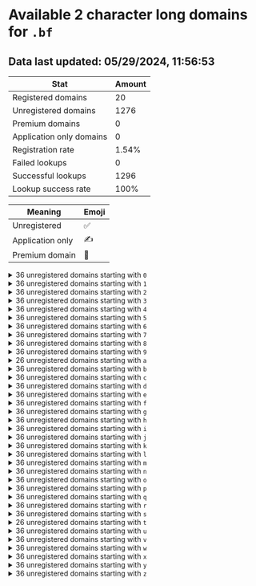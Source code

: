 # Available 2 character long domains for `.bf`

## Data last updated: 05/29/2024, 11:56:53

|Stat|Amount|
|--|--|
|Registered domains|20|
|Unregistered domains|1276|
|Premium domains|0|
|Application only domains|0|
|Registration rate|1.54%|
|Failed lookups|0|
|Successful lookups|1296|
|Lookup success rate|100%|


|Meaning|Emoji|
|--|--|
|Unregistered|:white_check_mark:|
|Application only|:writing_hand:|
|Premium domain|:gem:|

<details>
<summary>36 unregistered domains starting with <bold><code>0</code></bold></summary>

|Type|Domain|
|--|--|
|:white_check_mark:|`00.bf`|
|:white_check_mark:|`01.bf`|
|:white_check_mark:|`02.bf`|
|:white_check_mark:|`03.bf`|
|:white_check_mark:|`04.bf`|
|:white_check_mark:|`05.bf`|
|:white_check_mark:|`06.bf`|
|:white_check_mark:|`07.bf`|
|:white_check_mark:|`08.bf`|
|:white_check_mark:|`09.bf`|
|:white_check_mark:|`0a.bf`|
|:white_check_mark:|`0b.bf`|
|:white_check_mark:|`0c.bf`|
|:white_check_mark:|`0d.bf`|
|:white_check_mark:|`0e.bf`|
|:white_check_mark:|`0f.bf`|
|:white_check_mark:|`0g.bf`|
|:white_check_mark:|`0h.bf`|
|:white_check_mark:|`0i.bf`|
|:white_check_mark:|`0j.bf`|
|:white_check_mark:|`0k.bf`|
|:white_check_mark:|`0l.bf`|
|:white_check_mark:|`0m.bf`|
|:white_check_mark:|`0n.bf`|
|:white_check_mark:|`0o.bf`|
|:white_check_mark:|`0p.bf`|
|:white_check_mark:|`0q.bf`|
|:white_check_mark:|`0r.bf`|
|:white_check_mark:|`0s.bf`|
|:white_check_mark:|`0t.bf`|
|:white_check_mark:|`0u.bf`|
|:white_check_mark:|`0v.bf`|
|:white_check_mark:|`0w.bf`|
|:white_check_mark:|`0x.bf`|
|:white_check_mark:|`0y.bf`|
|:white_check_mark:|`0z.bf`|
</details>
<details>
<summary>36 unregistered domains starting with <bold><code>1</code></bold></summary>

|Type|Domain|
|--|--|
|:white_check_mark:|`10.bf`|
|:white_check_mark:|`11.bf`|
|:white_check_mark:|`12.bf`|
|:white_check_mark:|`13.bf`|
|:white_check_mark:|`14.bf`|
|:white_check_mark:|`15.bf`|
|:white_check_mark:|`16.bf`|
|:white_check_mark:|`17.bf`|
|:white_check_mark:|`18.bf`|
|:white_check_mark:|`19.bf`|
|:white_check_mark:|`1a.bf`|
|:white_check_mark:|`1b.bf`|
|:white_check_mark:|`1c.bf`|
|:white_check_mark:|`1d.bf`|
|:white_check_mark:|`1e.bf`|
|:white_check_mark:|`1f.bf`|
|:white_check_mark:|`1g.bf`|
|:white_check_mark:|`1h.bf`|
|:white_check_mark:|`1i.bf`|
|:white_check_mark:|`1j.bf`|
|:white_check_mark:|`1k.bf`|
|:white_check_mark:|`1l.bf`|
|:white_check_mark:|`1m.bf`|
|:white_check_mark:|`1n.bf`|
|:white_check_mark:|`1o.bf`|
|:white_check_mark:|`1p.bf`|
|:white_check_mark:|`1q.bf`|
|:white_check_mark:|`1r.bf`|
|:white_check_mark:|`1s.bf`|
|:white_check_mark:|`1t.bf`|
|:white_check_mark:|`1u.bf`|
|:white_check_mark:|`1v.bf`|
|:white_check_mark:|`1w.bf`|
|:white_check_mark:|`1x.bf`|
|:white_check_mark:|`1y.bf`|
|:white_check_mark:|`1z.bf`|
</details>
<details>
<summary>36 unregistered domains starting with <bold><code>2</code></bold></summary>

|Type|Domain|
|--|--|
|:white_check_mark:|`20.bf`|
|:white_check_mark:|`21.bf`|
|:white_check_mark:|`22.bf`|
|:white_check_mark:|`23.bf`|
|:white_check_mark:|`24.bf`|
|:white_check_mark:|`25.bf`|
|:white_check_mark:|`26.bf`|
|:white_check_mark:|`27.bf`|
|:white_check_mark:|`28.bf`|
|:white_check_mark:|`29.bf`|
|:white_check_mark:|`2a.bf`|
|:white_check_mark:|`2b.bf`|
|:white_check_mark:|`2c.bf`|
|:white_check_mark:|`2d.bf`|
|:white_check_mark:|`2e.bf`|
|:white_check_mark:|`2f.bf`|
|:white_check_mark:|`2g.bf`|
|:white_check_mark:|`2h.bf`|
|:white_check_mark:|`2i.bf`|
|:white_check_mark:|`2j.bf`|
|:white_check_mark:|`2k.bf`|
|:white_check_mark:|`2l.bf`|
|:white_check_mark:|`2m.bf`|
|:white_check_mark:|`2n.bf`|
|:white_check_mark:|`2o.bf`|
|:white_check_mark:|`2p.bf`|
|:white_check_mark:|`2q.bf`|
|:white_check_mark:|`2r.bf`|
|:white_check_mark:|`2s.bf`|
|:white_check_mark:|`2t.bf`|
|:white_check_mark:|`2u.bf`|
|:white_check_mark:|`2v.bf`|
|:white_check_mark:|`2w.bf`|
|:white_check_mark:|`2x.bf`|
|:white_check_mark:|`2y.bf`|
|:white_check_mark:|`2z.bf`|
</details>
<details>
<summary>36 unregistered domains starting with <bold><code>3</code></bold></summary>

|Type|Domain|
|--|--|
|:white_check_mark:|`30.bf`|
|:white_check_mark:|`31.bf`|
|:white_check_mark:|`32.bf`|
|:white_check_mark:|`33.bf`|
|:white_check_mark:|`34.bf`|
|:white_check_mark:|`35.bf`|
|:white_check_mark:|`36.bf`|
|:white_check_mark:|`37.bf`|
|:white_check_mark:|`38.bf`|
|:white_check_mark:|`39.bf`|
|:white_check_mark:|`3a.bf`|
|:white_check_mark:|`3b.bf`|
|:white_check_mark:|`3c.bf`|
|:white_check_mark:|`3d.bf`|
|:white_check_mark:|`3e.bf`|
|:white_check_mark:|`3f.bf`|
|:white_check_mark:|`3g.bf`|
|:white_check_mark:|`3h.bf`|
|:white_check_mark:|`3i.bf`|
|:white_check_mark:|`3j.bf`|
|:white_check_mark:|`3k.bf`|
|:white_check_mark:|`3l.bf`|
|:white_check_mark:|`3m.bf`|
|:white_check_mark:|`3n.bf`|
|:white_check_mark:|`3o.bf`|
|:white_check_mark:|`3p.bf`|
|:white_check_mark:|`3q.bf`|
|:white_check_mark:|`3r.bf`|
|:white_check_mark:|`3s.bf`|
|:white_check_mark:|`3t.bf`|
|:white_check_mark:|`3u.bf`|
|:white_check_mark:|`3v.bf`|
|:white_check_mark:|`3w.bf`|
|:white_check_mark:|`3x.bf`|
|:white_check_mark:|`3y.bf`|
|:white_check_mark:|`3z.bf`|
</details>
<details>
<summary>36 unregistered domains starting with <bold><code>4</code></bold></summary>

|Type|Domain|
|--|--|
|:white_check_mark:|`40.bf`|
|:white_check_mark:|`41.bf`|
|:white_check_mark:|`42.bf`|
|:white_check_mark:|`43.bf`|
|:white_check_mark:|`44.bf`|
|:white_check_mark:|`45.bf`|
|:white_check_mark:|`46.bf`|
|:white_check_mark:|`47.bf`|
|:white_check_mark:|`48.bf`|
|:white_check_mark:|`49.bf`|
|:white_check_mark:|`4a.bf`|
|:white_check_mark:|`4b.bf`|
|:white_check_mark:|`4c.bf`|
|:white_check_mark:|`4d.bf`|
|:white_check_mark:|`4e.bf`|
|:white_check_mark:|`4f.bf`|
|:white_check_mark:|`4g.bf`|
|:white_check_mark:|`4h.bf`|
|:white_check_mark:|`4i.bf`|
|:white_check_mark:|`4j.bf`|
|:white_check_mark:|`4k.bf`|
|:white_check_mark:|`4l.bf`|
|:white_check_mark:|`4m.bf`|
|:white_check_mark:|`4n.bf`|
|:white_check_mark:|`4o.bf`|
|:white_check_mark:|`4p.bf`|
|:white_check_mark:|`4q.bf`|
|:white_check_mark:|`4r.bf`|
|:white_check_mark:|`4s.bf`|
|:white_check_mark:|`4t.bf`|
|:white_check_mark:|`4u.bf`|
|:white_check_mark:|`4v.bf`|
|:white_check_mark:|`4w.bf`|
|:white_check_mark:|`4x.bf`|
|:white_check_mark:|`4y.bf`|
|:white_check_mark:|`4z.bf`|
</details>
<details>
<summary>36 unregistered domains starting with <bold><code>5</code></bold></summary>

|Type|Domain|
|--|--|
|:white_check_mark:|`50.bf`|
|:white_check_mark:|`51.bf`|
|:white_check_mark:|`52.bf`|
|:white_check_mark:|`53.bf`|
|:white_check_mark:|`54.bf`|
|:white_check_mark:|`55.bf`|
|:white_check_mark:|`56.bf`|
|:white_check_mark:|`57.bf`|
|:white_check_mark:|`58.bf`|
|:white_check_mark:|`59.bf`|
|:white_check_mark:|`5a.bf`|
|:white_check_mark:|`5b.bf`|
|:white_check_mark:|`5c.bf`|
|:white_check_mark:|`5d.bf`|
|:white_check_mark:|`5e.bf`|
|:white_check_mark:|`5f.bf`|
|:white_check_mark:|`5g.bf`|
|:white_check_mark:|`5h.bf`|
|:white_check_mark:|`5i.bf`|
|:white_check_mark:|`5j.bf`|
|:white_check_mark:|`5k.bf`|
|:white_check_mark:|`5l.bf`|
|:white_check_mark:|`5m.bf`|
|:white_check_mark:|`5n.bf`|
|:white_check_mark:|`5o.bf`|
|:white_check_mark:|`5p.bf`|
|:white_check_mark:|`5q.bf`|
|:white_check_mark:|`5r.bf`|
|:white_check_mark:|`5s.bf`|
|:white_check_mark:|`5t.bf`|
|:white_check_mark:|`5u.bf`|
|:white_check_mark:|`5v.bf`|
|:white_check_mark:|`5w.bf`|
|:white_check_mark:|`5x.bf`|
|:white_check_mark:|`5y.bf`|
|:white_check_mark:|`5z.bf`|
</details>
<details>
<summary>36 unregistered domains starting with <bold><code>6</code></bold></summary>

|Type|Domain|
|--|--|
|:white_check_mark:|`60.bf`|
|:white_check_mark:|`61.bf`|
|:white_check_mark:|`62.bf`|
|:white_check_mark:|`63.bf`|
|:white_check_mark:|`64.bf`|
|:white_check_mark:|`65.bf`|
|:white_check_mark:|`66.bf`|
|:white_check_mark:|`67.bf`|
|:white_check_mark:|`68.bf`|
|:white_check_mark:|`69.bf`|
|:white_check_mark:|`6a.bf`|
|:white_check_mark:|`6b.bf`|
|:white_check_mark:|`6c.bf`|
|:white_check_mark:|`6d.bf`|
|:white_check_mark:|`6e.bf`|
|:white_check_mark:|`6f.bf`|
|:white_check_mark:|`6g.bf`|
|:white_check_mark:|`6h.bf`|
|:white_check_mark:|`6i.bf`|
|:white_check_mark:|`6j.bf`|
|:white_check_mark:|`6k.bf`|
|:white_check_mark:|`6l.bf`|
|:white_check_mark:|`6m.bf`|
|:white_check_mark:|`6n.bf`|
|:white_check_mark:|`6o.bf`|
|:white_check_mark:|`6p.bf`|
|:white_check_mark:|`6q.bf`|
|:white_check_mark:|`6r.bf`|
|:white_check_mark:|`6s.bf`|
|:white_check_mark:|`6t.bf`|
|:white_check_mark:|`6u.bf`|
|:white_check_mark:|`6v.bf`|
|:white_check_mark:|`6w.bf`|
|:white_check_mark:|`6x.bf`|
|:white_check_mark:|`6y.bf`|
|:white_check_mark:|`6z.bf`|
</details>
<details>
<summary>36 unregistered domains starting with <bold><code>7</code></bold></summary>

|Type|Domain|
|--|--|
|:white_check_mark:|`70.bf`|
|:white_check_mark:|`71.bf`|
|:white_check_mark:|`72.bf`|
|:white_check_mark:|`73.bf`|
|:white_check_mark:|`74.bf`|
|:white_check_mark:|`75.bf`|
|:white_check_mark:|`76.bf`|
|:white_check_mark:|`77.bf`|
|:white_check_mark:|`78.bf`|
|:white_check_mark:|`79.bf`|
|:white_check_mark:|`7a.bf`|
|:white_check_mark:|`7b.bf`|
|:white_check_mark:|`7c.bf`|
|:white_check_mark:|`7d.bf`|
|:white_check_mark:|`7e.bf`|
|:white_check_mark:|`7f.bf`|
|:white_check_mark:|`7g.bf`|
|:white_check_mark:|`7h.bf`|
|:white_check_mark:|`7i.bf`|
|:white_check_mark:|`7j.bf`|
|:white_check_mark:|`7k.bf`|
|:white_check_mark:|`7l.bf`|
|:white_check_mark:|`7m.bf`|
|:white_check_mark:|`7n.bf`|
|:white_check_mark:|`7o.bf`|
|:white_check_mark:|`7p.bf`|
|:white_check_mark:|`7q.bf`|
|:white_check_mark:|`7r.bf`|
|:white_check_mark:|`7s.bf`|
|:white_check_mark:|`7t.bf`|
|:white_check_mark:|`7u.bf`|
|:white_check_mark:|`7v.bf`|
|:white_check_mark:|`7w.bf`|
|:white_check_mark:|`7x.bf`|
|:white_check_mark:|`7y.bf`|
|:white_check_mark:|`7z.bf`|
</details>
<details>
<summary>36 unregistered domains starting with <bold><code>8</code></bold></summary>

|Type|Domain|
|--|--|
|:white_check_mark:|`80.bf`|
|:white_check_mark:|`81.bf`|
|:white_check_mark:|`82.bf`|
|:white_check_mark:|`83.bf`|
|:white_check_mark:|`84.bf`|
|:white_check_mark:|`85.bf`|
|:white_check_mark:|`86.bf`|
|:white_check_mark:|`87.bf`|
|:white_check_mark:|`88.bf`|
|:white_check_mark:|`89.bf`|
|:white_check_mark:|`8a.bf`|
|:white_check_mark:|`8b.bf`|
|:white_check_mark:|`8c.bf`|
|:white_check_mark:|`8d.bf`|
|:white_check_mark:|`8e.bf`|
|:white_check_mark:|`8f.bf`|
|:white_check_mark:|`8g.bf`|
|:white_check_mark:|`8h.bf`|
|:white_check_mark:|`8i.bf`|
|:white_check_mark:|`8j.bf`|
|:white_check_mark:|`8k.bf`|
|:white_check_mark:|`8l.bf`|
|:white_check_mark:|`8m.bf`|
|:white_check_mark:|`8n.bf`|
|:white_check_mark:|`8o.bf`|
|:white_check_mark:|`8p.bf`|
|:white_check_mark:|`8q.bf`|
|:white_check_mark:|`8r.bf`|
|:white_check_mark:|`8s.bf`|
|:white_check_mark:|`8t.bf`|
|:white_check_mark:|`8u.bf`|
|:white_check_mark:|`8v.bf`|
|:white_check_mark:|`8w.bf`|
|:white_check_mark:|`8x.bf`|
|:white_check_mark:|`8y.bf`|
|:white_check_mark:|`8z.bf`|
</details>
<details>
<summary>36 unregistered domains starting with <bold><code>9</code></bold></summary>

|Type|Domain|
|--|--|
|:white_check_mark:|`90.bf`|
|:white_check_mark:|`91.bf`|
|:white_check_mark:|`92.bf`|
|:white_check_mark:|`93.bf`|
|:white_check_mark:|`94.bf`|
|:white_check_mark:|`95.bf`|
|:white_check_mark:|`96.bf`|
|:white_check_mark:|`97.bf`|
|:white_check_mark:|`98.bf`|
|:white_check_mark:|`99.bf`|
|:white_check_mark:|`9a.bf`|
|:white_check_mark:|`9b.bf`|
|:white_check_mark:|`9c.bf`|
|:white_check_mark:|`9d.bf`|
|:white_check_mark:|`9e.bf`|
|:white_check_mark:|`9f.bf`|
|:white_check_mark:|`9g.bf`|
|:white_check_mark:|`9h.bf`|
|:white_check_mark:|`9i.bf`|
|:white_check_mark:|`9j.bf`|
|:white_check_mark:|`9k.bf`|
|:white_check_mark:|`9l.bf`|
|:white_check_mark:|`9m.bf`|
|:white_check_mark:|`9n.bf`|
|:white_check_mark:|`9o.bf`|
|:white_check_mark:|`9p.bf`|
|:white_check_mark:|`9q.bf`|
|:white_check_mark:|`9r.bf`|
|:white_check_mark:|`9s.bf`|
|:white_check_mark:|`9t.bf`|
|:white_check_mark:|`9u.bf`|
|:white_check_mark:|`9v.bf`|
|:white_check_mark:|`9w.bf`|
|:white_check_mark:|`9x.bf`|
|:white_check_mark:|`9y.bf`|
|:white_check_mark:|`9z.bf`|
</details>
<details>
<summary>26 unregistered domains starting with <bold><code>a</code></bold></summary>

|Type|Domain|
|--|--|
|:white_check_mark:|`a0.bf`|
|:white_check_mark:|`a1.bf`|
|:white_check_mark:|`a2.bf`|
|:white_check_mark:|`a3.bf`|
|:white_check_mark:|`a4.bf`|
|:white_check_mark:|`a5.bf`|
|:white_check_mark:|`a6.bf`|
|:white_check_mark:|`a7.bf`|
|:white_check_mark:|`a8.bf`|
|:white_check_mark:|`a9.bf`|
|:white_check_mark:|`ak.bf`|
|:white_check_mark:|`al.bf`|
|:white_check_mark:|`am.bf`|
|:white_check_mark:|`an.bf`|
|:white_check_mark:|`ao.bf`|
|:white_check_mark:|`ap.bf`|
|:white_check_mark:|`aq.bf`|
|:white_check_mark:|`ar.bf`|
|:white_check_mark:|`as.bf`|
|:white_check_mark:|`at.bf`|
|:white_check_mark:|`au.bf`|
|:white_check_mark:|`av.bf`|
|:white_check_mark:|`aw.bf`|
|:white_check_mark:|`ax.bf`|
|:white_check_mark:|`ay.bf`|
|:white_check_mark:|`az.bf`|
</details>
<details>
<summary>36 unregistered domains starting with <bold><code>b</code></bold></summary>

|Type|Domain|
|--|--|
|:white_check_mark:|`b0.bf`|
|:white_check_mark:|`b1.bf`|
|:white_check_mark:|`b2.bf`|
|:white_check_mark:|`b3.bf`|
|:white_check_mark:|`b4.bf`|
|:white_check_mark:|`b5.bf`|
|:white_check_mark:|`b6.bf`|
|:white_check_mark:|`b7.bf`|
|:white_check_mark:|`b8.bf`|
|:white_check_mark:|`b9.bf`|
|:white_check_mark:|`ba.bf`|
|:white_check_mark:|`bb.bf`|
|:white_check_mark:|`bc.bf`|
|:white_check_mark:|`bd.bf`|
|:white_check_mark:|`be.bf`|
|:white_check_mark:|`bf.bf`|
|:white_check_mark:|`bg.bf`|
|:white_check_mark:|`bh.bf`|
|:white_check_mark:|`bi.bf`|
|:white_check_mark:|`bj.bf`|
|:white_check_mark:|`bk.bf`|
|:white_check_mark:|`bl.bf`|
|:white_check_mark:|`bm.bf`|
|:white_check_mark:|`bn.bf`|
|:white_check_mark:|`bo.bf`|
|:white_check_mark:|`bp.bf`|
|:white_check_mark:|`bq.bf`|
|:white_check_mark:|`br.bf`|
|:white_check_mark:|`bs.bf`|
|:white_check_mark:|`bt.bf`|
|:white_check_mark:|`bu.bf`|
|:white_check_mark:|`bv.bf`|
|:white_check_mark:|`bw.bf`|
|:white_check_mark:|`bx.bf`|
|:white_check_mark:|`by.bf`|
|:white_check_mark:|`bz.bf`|
</details>
<details>
<summary>36 unregistered domains starting with <bold><code>c</code></bold></summary>

|Type|Domain|
|--|--|
|:white_check_mark:|`c0.bf`|
|:white_check_mark:|`c1.bf`|
|:white_check_mark:|`c2.bf`|
|:white_check_mark:|`c3.bf`|
|:white_check_mark:|`c4.bf`|
|:white_check_mark:|`c5.bf`|
|:white_check_mark:|`c6.bf`|
|:white_check_mark:|`c7.bf`|
|:white_check_mark:|`c8.bf`|
|:white_check_mark:|`c9.bf`|
|:white_check_mark:|`ca.bf`|
|:white_check_mark:|`cb.bf`|
|:white_check_mark:|`cc.bf`|
|:white_check_mark:|`cd.bf`|
|:white_check_mark:|`ce.bf`|
|:white_check_mark:|`cf.bf`|
|:white_check_mark:|`cg.bf`|
|:white_check_mark:|`ch.bf`|
|:white_check_mark:|`ci.bf`|
|:white_check_mark:|`cj.bf`|
|:white_check_mark:|`ck.bf`|
|:white_check_mark:|`cl.bf`|
|:white_check_mark:|`cm.bf`|
|:white_check_mark:|`cn.bf`|
|:white_check_mark:|`co.bf`|
|:white_check_mark:|`cp.bf`|
|:white_check_mark:|`cq.bf`|
|:white_check_mark:|`cr.bf`|
|:white_check_mark:|`cs.bf`|
|:white_check_mark:|`ct.bf`|
|:white_check_mark:|`cu.bf`|
|:white_check_mark:|`cv.bf`|
|:white_check_mark:|`cw.bf`|
|:white_check_mark:|`cx.bf`|
|:white_check_mark:|`cy.bf`|
|:white_check_mark:|`cz.bf`|
</details>
<details>
<summary>36 unregistered domains starting with <bold><code>d</code></bold></summary>

|Type|Domain|
|--|--|
|:white_check_mark:|`d0.bf`|
|:white_check_mark:|`d1.bf`|
|:white_check_mark:|`d2.bf`|
|:white_check_mark:|`d3.bf`|
|:white_check_mark:|`d4.bf`|
|:white_check_mark:|`d5.bf`|
|:white_check_mark:|`d6.bf`|
|:white_check_mark:|`d7.bf`|
|:white_check_mark:|`d8.bf`|
|:white_check_mark:|`d9.bf`|
|:white_check_mark:|`da.bf`|
|:white_check_mark:|`db.bf`|
|:white_check_mark:|`dc.bf`|
|:white_check_mark:|`dd.bf`|
|:white_check_mark:|`de.bf`|
|:white_check_mark:|`df.bf`|
|:white_check_mark:|`dg.bf`|
|:white_check_mark:|`dh.bf`|
|:white_check_mark:|`di.bf`|
|:white_check_mark:|`dj.bf`|
|:white_check_mark:|`dk.bf`|
|:white_check_mark:|`dl.bf`|
|:white_check_mark:|`dm.bf`|
|:white_check_mark:|`dn.bf`|
|:white_check_mark:|`do.bf`|
|:white_check_mark:|`dp.bf`|
|:white_check_mark:|`dq.bf`|
|:white_check_mark:|`dr.bf`|
|:white_check_mark:|`ds.bf`|
|:white_check_mark:|`dt.bf`|
|:white_check_mark:|`du.bf`|
|:white_check_mark:|`dv.bf`|
|:white_check_mark:|`dw.bf`|
|:white_check_mark:|`dx.bf`|
|:white_check_mark:|`dy.bf`|
|:white_check_mark:|`dz.bf`|
</details>
<details>
<summary>36 unregistered domains starting with <bold><code>e</code></bold></summary>

|Type|Domain|
|--|--|
|:white_check_mark:|`e0.bf`|
|:white_check_mark:|`e1.bf`|
|:white_check_mark:|`e2.bf`|
|:white_check_mark:|`e3.bf`|
|:white_check_mark:|`e4.bf`|
|:white_check_mark:|`e5.bf`|
|:white_check_mark:|`e6.bf`|
|:white_check_mark:|`e7.bf`|
|:white_check_mark:|`e8.bf`|
|:white_check_mark:|`e9.bf`|
|:white_check_mark:|`ea.bf`|
|:white_check_mark:|`eb.bf`|
|:white_check_mark:|`ec.bf`|
|:white_check_mark:|`ed.bf`|
|:white_check_mark:|`ee.bf`|
|:white_check_mark:|`ef.bf`|
|:white_check_mark:|`eg.bf`|
|:white_check_mark:|`eh.bf`|
|:white_check_mark:|`ei.bf`|
|:white_check_mark:|`ej.bf`|
|:white_check_mark:|`ek.bf`|
|:white_check_mark:|`el.bf`|
|:white_check_mark:|`em.bf`|
|:white_check_mark:|`en.bf`|
|:white_check_mark:|`eo.bf`|
|:white_check_mark:|`ep.bf`|
|:white_check_mark:|`eq.bf`|
|:white_check_mark:|`er.bf`|
|:white_check_mark:|`es.bf`|
|:white_check_mark:|`et.bf`|
|:white_check_mark:|`eu.bf`|
|:white_check_mark:|`ev.bf`|
|:white_check_mark:|`ew.bf`|
|:white_check_mark:|`ex.bf`|
|:white_check_mark:|`ey.bf`|
|:white_check_mark:|`ez.bf`|
</details>
<details>
<summary>36 unregistered domains starting with <bold><code>f</code></bold></summary>

|Type|Domain|
|--|--|
|:white_check_mark:|`f0.bf`|
|:white_check_mark:|`f1.bf`|
|:white_check_mark:|`f2.bf`|
|:white_check_mark:|`f3.bf`|
|:white_check_mark:|`f4.bf`|
|:white_check_mark:|`f5.bf`|
|:white_check_mark:|`f6.bf`|
|:white_check_mark:|`f7.bf`|
|:white_check_mark:|`f8.bf`|
|:white_check_mark:|`f9.bf`|
|:white_check_mark:|`fa.bf`|
|:white_check_mark:|`fb.bf`|
|:white_check_mark:|`fc.bf`|
|:white_check_mark:|`fd.bf`|
|:white_check_mark:|`fe.bf`|
|:white_check_mark:|`ff.bf`|
|:white_check_mark:|`fg.bf`|
|:white_check_mark:|`fh.bf`|
|:white_check_mark:|`fi.bf`|
|:white_check_mark:|`fj.bf`|
|:white_check_mark:|`fk.bf`|
|:white_check_mark:|`fl.bf`|
|:white_check_mark:|`fm.bf`|
|:white_check_mark:|`fn.bf`|
|:white_check_mark:|`fo.bf`|
|:white_check_mark:|`fp.bf`|
|:white_check_mark:|`fq.bf`|
|:white_check_mark:|`fr.bf`|
|:white_check_mark:|`fs.bf`|
|:white_check_mark:|`ft.bf`|
|:white_check_mark:|`fu.bf`|
|:white_check_mark:|`fv.bf`|
|:white_check_mark:|`fw.bf`|
|:white_check_mark:|`fx.bf`|
|:white_check_mark:|`fy.bf`|
|:white_check_mark:|`fz.bf`|
</details>
<details>
<summary>36 unregistered domains starting with <bold><code>g</code></bold></summary>

|Type|Domain|
|--|--|
|:white_check_mark:|`g0.bf`|
|:white_check_mark:|`g1.bf`|
|:white_check_mark:|`g2.bf`|
|:white_check_mark:|`g3.bf`|
|:white_check_mark:|`g4.bf`|
|:white_check_mark:|`g5.bf`|
|:white_check_mark:|`g6.bf`|
|:white_check_mark:|`g7.bf`|
|:white_check_mark:|`g8.bf`|
|:white_check_mark:|`g9.bf`|
|:white_check_mark:|`ga.bf`|
|:white_check_mark:|`gb.bf`|
|:white_check_mark:|`gc.bf`|
|:white_check_mark:|`gd.bf`|
|:white_check_mark:|`ge.bf`|
|:white_check_mark:|`gf.bf`|
|:white_check_mark:|`gg.bf`|
|:white_check_mark:|`gh.bf`|
|:white_check_mark:|`gi.bf`|
|:white_check_mark:|`gj.bf`|
|:white_check_mark:|`gk.bf`|
|:white_check_mark:|`gl.bf`|
|:white_check_mark:|`gm.bf`|
|:white_check_mark:|`gn.bf`|
|:white_check_mark:|`go.bf`|
|:white_check_mark:|`gp.bf`|
|:white_check_mark:|`gq.bf`|
|:white_check_mark:|`gr.bf`|
|:white_check_mark:|`gs.bf`|
|:white_check_mark:|`gt.bf`|
|:white_check_mark:|`gu.bf`|
|:white_check_mark:|`gv.bf`|
|:white_check_mark:|`gw.bf`|
|:white_check_mark:|`gx.bf`|
|:white_check_mark:|`gy.bf`|
|:white_check_mark:|`gz.bf`|
</details>
<details>
<summary>36 unregistered domains starting with <bold><code>h</code></bold></summary>

|Type|Domain|
|--|--|
|:white_check_mark:|`h0.bf`|
|:white_check_mark:|`h1.bf`|
|:white_check_mark:|`h2.bf`|
|:white_check_mark:|`h3.bf`|
|:white_check_mark:|`h4.bf`|
|:white_check_mark:|`h5.bf`|
|:white_check_mark:|`h6.bf`|
|:white_check_mark:|`h7.bf`|
|:white_check_mark:|`h8.bf`|
|:white_check_mark:|`h9.bf`|
|:white_check_mark:|`ha.bf`|
|:white_check_mark:|`hb.bf`|
|:white_check_mark:|`hc.bf`|
|:white_check_mark:|`hd.bf`|
|:white_check_mark:|`he.bf`|
|:white_check_mark:|`hf.bf`|
|:white_check_mark:|`hg.bf`|
|:white_check_mark:|`hh.bf`|
|:white_check_mark:|`hi.bf`|
|:white_check_mark:|`hj.bf`|
|:white_check_mark:|`hk.bf`|
|:white_check_mark:|`hl.bf`|
|:white_check_mark:|`hm.bf`|
|:white_check_mark:|`hn.bf`|
|:white_check_mark:|`ho.bf`|
|:white_check_mark:|`hp.bf`|
|:white_check_mark:|`hq.bf`|
|:white_check_mark:|`hr.bf`|
|:white_check_mark:|`hs.bf`|
|:white_check_mark:|`ht.bf`|
|:white_check_mark:|`hu.bf`|
|:white_check_mark:|`hv.bf`|
|:white_check_mark:|`hw.bf`|
|:white_check_mark:|`hx.bf`|
|:white_check_mark:|`hy.bf`|
|:white_check_mark:|`hz.bf`|
</details>
<details>
<summary>36 unregistered domains starting with <bold><code>i</code></bold></summary>

|Type|Domain|
|--|--|
|:white_check_mark:|`i0.bf`|
|:white_check_mark:|`i1.bf`|
|:white_check_mark:|`i2.bf`|
|:white_check_mark:|`i3.bf`|
|:white_check_mark:|`i4.bf`|
|:white_check_mark:|`i5.bf`|
|:white_check_mark:|`i6.bf`|
|:white_check_mark:|`i7.bf`|
|:white_check_mark:|`i8.bf`|
|:white_check_mark:|`i9.bf`|
|:white_check_mark:|`ia.bf`|
|:white_check_mark:|`ib.bf`|
|:white_check_mark:|`ic.bf`|
|:white_check_mark:|`id.bf`|
|:white_check_mark:|`ie.bf`|
|:white_check_mark:|`if.bf`|
|:white_check_mark:|`ig.bf`|
|:white_check_mark:|`ih.bf`|
|:white_check_mark:|`ii.bf`|
|:white_check_mark:|`ij.bf`|
|:white_check_mark:|`ik.bf`|
|:white_check_mark:|`il.bf`|
|:white_check_mark:|`im.bf`|
|:white_check_mark:|`in.bf`|
|:white_check_mark:|`io.bf`|
|:white_check_mark:|`ip.bf`|
|:white_check_mark:|`iq.bf`|
|:white_check_mark:|`ir.bf`|
|:white_check_mark:|`is.bf`|
|:white_check_mark:|`it.bf`|
|:white_check_mark:|`iu.bf`|
|:white_check_mark:|`iv.bf`|
|:white_check_mark:|`iw.bf`|
|:white_check_mark:|`ix.bf`|
|:white_check_mark:|`iy.bf`|
|:white_check_mark:|`iz.bf`|
</details>
<details>
<summary>36 unregistered domains starting with <bold><code>j</code></bold></summary>

|Type|Domain|
|--|--|
|:white_check_mark:|`j0.bf`|
|:white_check_mark:|`j1.bf`|
|:white_check_mark:|`j2.bf`|
|:white_check_mark:|`j3.bf`|
|:white_check_mark:|`j4.bf`|
|:white_check_mark:|`j5.bf`|
|:white_check_mark:|`j6.bf`|
|:white_check_mark:|`j7.bf`|
|:white_check_mark:|`j8.bf`|
|:white_check_mark:|`j9.bf`|
|:white_check_mark:|`ja.bf`|
|:white_check_mark:|`jb.bf`|
|:white_check_mark:|`jc.bf`|
|:white_check_mark:|`jd.bf`|
|:white_check_mark:|`je.bf`|
|:white_check_mark:|`jf.bf`|
|:white_check_mark:|`jg.bf`|
|:white_check_mark:|`jh.bf`|
|:white_check_mark:|`ji.bf`|
|:white_check_mark:|`jj.bf`|
|:white_check_mark:|`jk.bf`|
|:white_check_mark:|`jl.bf`|
|:white_check_mark:|`jm.bf`|
|:white_check_mark:|`jn.bf`|
|:white_check_mark:|`jo.bf`|
|:white_check_mark:|`jp.bf`|
|:white_check_mark:|`jq.bf`|
|:white_check_mark:|`jr.bf`|
|:white_check_mark:|`js.bf`|
|:white_check_mark:|`jt.bf`|
|:white_check_mark:|`ju.bf`|
|:white_check_mark:|`jv.bf`|
|:white_check_mark:|`jw.bf`|
|:white_check_mark:|`jx.bf`|
|:white_check_mark:|`jy.bf`|
|:white_check_mark:|`jz.bf`|
</details>
<details>
<summary>36 unregistered domains starting with <bold><code>k</code></bold></summary>

|Type|Domain|
|--|--|
|:white_check_mark:|`k0.bf`|
|:white_check_mark:|`k1.bf`|
|:white_check_mark:|`k2.bf`|
|:white_check_mark:|`k3.bf`|
|:white_check_mark:|`k4.bf`|
|:white_check_mark:|`k5.bf`|
|:white_check_mark:|`k6.bf`|
|:white_check_mark:|`k7.bf`|
|:white_check_mark:|`k8.bf`|
|:white_check_mark:|`k9.bf`|
|:white_check_mark:|`ka.bf`|
|:white_check_mark:|`kb.bf`|
|:white_check_mark:|`kc.bf`|
|:white_check_mark:|`kd.bf`|
|:white_check_mark:|`ke.bf`|
|:white_check_mark:|`kf.bf`|
|:white_check_mark:|`kg.bf`|
|:white_check_mark:|`kh.bf`|
|:white_check_mark:|`ki.bf`|
|:white_check_mark:|`kj.bf`|
|:white_check_mark:|`kk.bf`|
|:white_check_mark:|`kl.bf`|
|:white_check_mark:|`km.bf`|
|:white_check_mark:|`kn.bf`|
|:white_check_mark:|`ko.bf`|
|:white_check_mark:|`kp.bf`|
|:white_check_mark:|`kq.bf`|
|:white_check_mark:|`kr.bf`|
|:white_check_mark:|`ks.bf`|
|:white_check_mark:|`kt.bf`|
|:white_check_mark:|`ku.bf`|
|:white_check_mark:|`kv.bf`|
|:white_check_mark:|`kw.bf`|
|:white_check_mark:|`kx.bf`|
|:white_check_mark:|`ky.bf`|
|:white_check_mark:|`kz.bf`|
</details>
<details>
<summary>36 unregistered domains starting with <bold><code>l</code></bold></summary>

|Type|Domain|
|--|--|
|:white_check_mark:|`l0.bf`|
|:white_check_mark:|`l1.bf`|
|:white_check_mark:|`l2.bf`|
|:white_check_mark:|`l3.bf`|
|:white_check_mark:|`l4.bf`|
|:white_check_mark:|`l5.bf`|
|:white_check_mark:|`l6.bf`|
|:white_check_mark:|`l7.bf`|
|:white_check_mark:|`l8.bf`|
|:white_check_mark:|`l9.bf`|
|:white_check_mark:|`la.bf`|
|:white_check_mark:|`lb.bf`|
|:white_check_mark:|`lc.bf`|
|:white_check_mark:|`ld.bf`|
|:white_check_mark:|`le.bf`|
|:white_check_mark:|`lf.bf`|
|:white_check_mark:|`lg.bf`|
|:white_check_mark:|`lh.bf`|
|:white_check_mark:|`li.bf`|
|:white_check_mark:|`lj.bf`|
|:white_check_mark:|`lk.bf`|
|:white_check_mark:|`ll.bf`|
|:white_check_mark:|`lm.bf`|
|:white_check_mark:|`ln.bf`|
|:white_check_mark:|`lo.bf`|
|:white_check_mark:|`lp.bf`|
|:white_check_mark:|`lq.bf`|
|:white_check_mark:|`lr.bf`|
|:white_check_mark:|`ls.bf`|
|:white_check_mark:|`lt.bf`|
|:white_check_mark:|`lu.bf`|
|:white_check_mark:|`lv.bf`|
|:white_check_mark:|`lw.bf`|
|:white_check_mark:|`lx.bf`|
|:white_check_mark:|`ly.bf`|
|:white_check_mark:|`lz.bf`|
</details>
<details>
<summary>36 unregistered domains starting with <bold><code>m</code></bold></summary>

|Type|Domain|
|--|--|
|:white_check_mark:|`m0.bf`|
|:white_check_mark:|`m1.bf`|
|:white_check_mark:|`m2.bf`|
|:white_check_mark:|`m3.bf`|
|:white_check_mark:|`m4.bf`|
|:white_check_mark:|`m5.bf`|
|:white_check_mark:|`m6.bf`|
|:white_check_mark:|`m7.bf`|
|:white_check_mark:|`m8.bf`|
|:white_check_mark:|`m9.bf`|
|:white_check_mark:|`ma.bf`|
|:white_check_mark:|`mb.bf`|
|:white_check_mark:|`mc.bf`|
|:white_check_mark:|`md.bf`|
|:white_check_mark:|`me.bf`|
|:white_check_mark:|`mf.bf`|
|:white_check_mark:|`mg.bf`|
|:white_check_mark:|`mh.bf`|
|:white_check_mark:|`mi.bf`|
|:white_check_mark:|`mj.bf`|
|:white_check_mark:|`mk.bf`|
|:white_check_mark:|`ml.bf`|
|:white_check_mark:|`mm.bf`|
|:white_check_mark:|`mn.bf`|
|:white_check_mark:|`mo.bf`|
|:white_check_mark:|`mp.bf`|
|:white_check_mark:|`mq.bf`|
|:white_check_mark:|`mr.bf`|
|:white_check_mark:|`ms.bf`|
|:white_check_mark:|`mt.bf`|
|:white_check_mark:|`mu.bf`|
|:white_check_mark:|`mv.bf`|
|:white_check_mark:|`mw.bf`|
|:white_check_mark:|`mx.bf`|
|:white_check_mark:|`my.bf`|
|:white_check_mark:|`mz.bf`|
</details>
<details>
<summary>36 unregistered domains starting with <bold><code>n</code></bold></summary>

|Type|Domain|
|--|--|
|:white_check_mark:|`n0.bf`|
|:white_check_mark:|`n1.bf`|
|:white_check_mark:|`n2.bf`|
|:white_check_mark:|`n3.bf`|
|:white_check_mark:|`n4.bf`|
|:white_check_mark:|`n5.bf`|
|:white_check_mark:|`n6.bf`|
|:white_check_mark:|`n7.bf`|
|:white_check_mark:|`n8.bf`|
|:white_check_mark:|`n9.bf`|
|:white_check_mark:|`na.bf`|
|:white_check_mark:|`nb.bf`|
|:white_check_mark:|`nc.bf`|
|:white_check_mark:|`nd.bf`|
|:white_check_mark:|`ne.bf`|
|:white_check_mark:|`nf.bf`|
|:white_check_mark:|`ng.bf`|
|:white_check_mark:|`nh.bf`|
|:white_check_mark:|`ni.bf`|
|:white_check_mark:|`nj.bf`|
|:white_check_mark:|`nk.bf`|
|:white_check_mark:|`nl.bf`|
|:white_check_mark:|`nm.bf`|
|:white_check_mark:|`nn.bf`|
|:white_check_mark:|`no.bf`|
|:white_check_mark:|`np.bf`|
|:white_check_mark:|`nq.bf`|
|:white_check_mark:|`nr.bf`|
|:white_check_mark:|`ns.bf`|
|:white_check_mark:|`nt.bf`|
|:white_check_mark:|`nu.bf`|
|:white_check_mark:|`nv.bf`|
|:white_check_mark:|`nw.bf`|
|:white_check_mark:|`nx.bf`|
|:white_check_mark:|`ny.bf`|
|:white_check_mark:|`nz.bf`|
</details>
<details>
<summary>36 unregistered domains starting with <bold><code>o</code></bold></summary>

|Type|Domain|
|--|--|
|:white_check_mark:|`o0.bf`|
|:white_check_mark:|`o1.bf`|
|:white_check_mark:|`o2.bf`|
|:white_check_mark:|`o3.bf`|
|:white_check_mark:|`o4.bf`|
|:white_check_mark:|`o5.bf`|
|:white_check_mark:|`o6.bf`|
|:white_check_mark:|`o7.bf`|
|:white_check_mark:|`o8.bf`|
|:white_check_mark:|`o9.bf`|
|:white_check_mark:|`oa.bf`|
|:white_check_mark:|`ob.bf`|
|:white_check_mark:|`oc.bf`|
|:white_check_mark:|`od.bf`|
|:white_check_mark:|`oe.bf`|
|:white_check_mark:|`of.bf`|
|:white_check_mark:|`og.bf`|
|:white_check_mark:|`oh.bf`|
|:white_check_mark:|`oi.bf`|
|:white_check_mark:|`oj.bf`|
|:white_check_mark:|`ok.bf`|
|:white_check_mark:|`ol.bf`|
|:white_check_mark:|`om.bf`|
|:white_check_mark:|`on.bf`|
|:white_check_mark:|`oo.bf`|
|:white_check_mark:|`op.bf`|
|:white_check_mark:|`oq.bf`|
|:white_check_mark:|`or.bf`|
|:white_check_mark:|`os.bf`|
|:white_check_mark:|`ot.bf`|
|:white_check_mark:|`ou.bf`|
|:white_check_mark:|`ov.bf`|
|:white_check_mark:|`ow.bf`|
|:white_check_mark:|`ox.bf`|
|:white_check_mark:|`oy.bf`|
|:white_check_mark:|`oz.bf`|
</details>
<details>
<summary>36 unregistered domains starting with <bold><code>p</code></bold></summary>

|Type|Domain|
|--|--|
|:white_check_mark:|`p0.bf`|
|:white_check_mark:|`p1.bf`|
|:white_check_mark:|`p2.bf`|
|:white_check_mark:|`p3.bf`|
|:white_check_mark:|`p4.bf`|
|:white_check_mark:|`p5.bf`|
|:white_check_mark:|`p6.bf`|
|:white_check_mark:|`p7.bf`|
|:white_check_mark:|`p8.bf`|
|:white_check_mark:|`p9.bf`|
|:white_check_mark:|`pa.bf`|
|:white_check_mark:|`pb.bf`|
|:white_check_mark:|`pc.bf`|
|:white_check_mark:|`pd.bf`|
|:white_check_mark:|`pe.bf`|
|:white_check_mark:|`pf.bf`|
|:white_check_mark:|`pg.bf`|
|:white_check_mark:|`ph.bf`|
|:white_check_mark:|`pi.bf`|
|:white_check_mark:|`pj.bf`|
|:white_check_mark:|`pk.bf`|
|:white_check_mark:|`pl.bf`|
|:white_check_mark:|`pm.bf`|
|:white_check_mark:|`pn.bf`|
|:white_check_mark:|`po.bf`|
|:white_check_mark:|`pp.bf`|
|:white_check_mark:|`pq.bf`|
|:white_check_mark:|`pr.bf`|
|:white_check_mark:|`ps.bf`|
|:white_check_mark:|`pt.bf`|
|:white_check_mark:|`pu.bf`|
|:white_check_mark:|`pv.bf`|
|:white_check_mark:|`pw.bf`|
|:white_check_mark:|`px.bf`|
|:white_check_mark:|`py.bf`|
|:white_check_mark:|`pz.bf`|
</details>
<details>
<summary>36 unregistered domains starting with <bold><code>q</code></bold></summary>

|Type|Domain|
|--|--|
|:white_check_mark:|`q0.bf`|
|:white_check_mark:|`q1.bf`|
|:white_check_mark:|`q2.bf`|
|:white_check_mark:|`q3.bf`|
|:white_check_mark:|`q4.bf`|
|:white_check_mark:|`q5.bf`|
|:white_check_mark:|`q6.bf`|
|:white_check_mark:|`q7.bf`|
|:white_check_mark:|`q8.bf`|
|:white_check_mark:|`q9.bf`|
|:white_check_mark:|`qa.bf`|
|:white_check_mark:|`qb.bf`|
|:white_check_mark:|`qc.bf`|
|:white_check_mark:|`qd.bf`|
|:white_check_mark:|`qe.bf`|
|:white_check_mark:|`qf.bf`|
|:white_check_mark:|`qg.bf`|
|:white_check_mark:|`qh.bf`|
|:white_check_mark:|`qi.bf`|
|:white_check_mark:|`qj.bf`|
|:white_check_mark:|`qk.bf`|
|:white_check_mark:|`ql.bf`|
|:white_check_mark:|`qm.bf`|
|:white_check_mark:|`qn.bf`|
|:white_check_mark:|`qo.bf`|
|:white_check_mark:|`qp.bf`|
|:white_check_mark:|`qq.bf`|
|:white_check_mark:|`qr.bf`|
|:white_check_mark:|`qs.bf`|
|:white_check_mark:|`qt.bf`|
|:white_check_mark:|`qu.bf`|
|:white_check_mark:|`qv.bf`|
|:white_check_mark:|`qw.bf`|
|:white_check_mark:|`qx.bf`|
|:white_check_mark:|`qy.bf`|
|:white_check_mark:|`qz.bf`|
</details>
<details>
<summary>36 unregistered domains starting with <bold><code>r</code></bold></summary>

|Type|Domain|
|--|--|
|:white_check_mark:|`r0.bf`|
|:white_check_mark:|`r1.bf`|
|:white_check_mark:|`r2.bf`|
|:white_check_mark:|`r3.bf`|
|:white_check_mark:|`r4.bf`|
|:white_check_mark:|`r5.bf`|
|:white_check_mark:|`r6.bf`|
|:white_check_mark:|`r7.bf`|
|:white_check_mark:|`r8.bf`|
|:white_check_mark:|`r9.bf`|
|:white_check_mark:|`ra.bf`|
|:white_check_mark:|`rb.bf`|
|:white_check_mark:|`rc.bf`|
|:white_check_mark:|`rd.bf`|
|:white_check_mark:|`re.bf`|
|:white_check_mark:|`rf.bf`|
|:white_check_mark:|`rg.bf`|
|:white_check_mark:|`rh.bf`|
|:white_check_mark:|`ri.bf`|
|:white_check_mark:|`rj.bf`|
|:white_check_mark:|`rk.bf`|
|:white_check_mark:|`rl.bf`|
|:white_check_mark:|`rm.bf`|
|:white_check_mark:|`rn.bf`|
|:white_check_mark:|`ro.bf`|
|:white_check_mark:|`rp.bf`|
|:white_check_mark:|`rq.bf`|
|:white_check_mark:|`rr.bf`|
|:white_check_mark:|`rs.bf`|
|:white_check_mark:|`rt.bf`|
|:white_check_mark:|`ru.bf`|
|:white_check_mark:|`rv.bf`|
|:white_check_mark:|`rw.bf`|
|:white_check_mark:|`rx.bf`|
|:white_check_mark:|`ry.bf`|
|:white_check_mark:|`rz.bf`|
</details>
<details>
<summary>36 unregistered domains starting with <bold><code>s</code></bold></summary>

|Type|Domain|
|--|--|
|:white_check_mark:|`s0.bf`|
|:white_check_mark:|`s1.bf`|
|:white_check_mark:|`s2.bf`|
|:white_check_mark:|`s3.bf`|
|:white_check_mark:|`s4.bf`|
|:white_check_mark:|`s5.bf`|
|:white_check_mark:|`s6.bf`|
|:white_check_mark:|`s7.bf`|
|:white_check_mark:|`s8.bf`|
|:white_check_mark:|`s9.bf`|
|:white_check_mark:|`sa.bf`|
|:white_check_mark:|`sb.bf`|
|:white_check_mark:|`sc.bf`|
|:white_check_mark:|`sd.bf`|
|:white_check_mark:|`se.bf`|
|:white_check_mark:|`sf.bf`|
|:white_check_mark:|`sg.bf`|
|:white_check_mark:|`sh.bf`|
|:white_check_mark:|`si.bf`|
|:white_check_mark:|`sj.bf`|
|:white_check_mark:|`sk.bf`|
|:white_check_mark:|`sl.bf`|
|:white_check_mark:|`sm.bf`|
|:white_check_mark:|`sn.bf`|
|:white_check_mark:|`so.bf`|
|:white_check_mark:|`sp.bf`|
|:white_check_mark:|`sq.bf`|
|:white_check_mark:|`sr.bf`|
|:white_check_mark:|`ss.bf`|
|:white_check_mark:|`st.bf`|
|:white_check_mark:|`su.bf`|
|:white_check_mark:|`sv.bf`|
|:white_check_mark:|`sw.bf`|
|:white_check_mark:|`sx.bf`|
|:white_check_mark:|`sy.bf`|
|:white_check_mark:|`sz.bf`|
</details>
<details>
<summary>26 unregistered domains starting with <bold><code>t</code></bold></summary>

|Type|Domain|
|--|--|
|:white_check_mark:|`t0.bf`|
|:white_check_mark:|`t1.bf`|
|:white_check_mark:|`t2.bf`|
|:white_check_mark:|`t3.bf`|
|:white_check_mark:|`t4.bf`|
|:white_check_mark:|`t5.bf`|
|:white_check_mark:|`t6.bf`|
|:white_check_mark:|`t7.bf`|
|:white_check_mark:|`t8.bf`|
|:white_check_mark:|`t9.bf`|
|:white_check_mark:|`ta.bf`|
|:white_check_mark:|`tb.bf`|
|:white_check_mark:|`tc.bf`|
|:white_check_mark:|`td.bf`|
|:white_check_mark:|`te.bf`|
|:white_check_mark:|`tf.bf`|
|:white_check_mark:|`tg.bf`|
|:white_check_mark:|`th.bf`|
|:white_check_mark:|`ti.bf`|
|:white_check_mark:|`tt.bf`|
|:white_check_mark:|`tu.bf`|
|:white_check_mark:|`tv.bf`|
|:white_check_mark:|`tw.bf`|
|:white_check_mark:|`tx.bf`|
|:white_check_mark:|`ty.bf`|
|:white_check_mark:|`tz.bf`|
</details>
<details>
<summary>36 unregistered domains starting with <bold><code>u</code></bold></summary>

|Type|Domain|
|--|--|
|:white_check_mark:|`u0.bf`|
|:white_check_mark:|`u1.bf`|
|:white_check_mark:|`u2.bf`|
|:white_check_mark:|`u3.bf`|
|:white_check_mark:|`u4.bf`|
|:white_check_mark:|`u5.bf`|
|:white_check_mark:|`u6.bf`|
|:white_check_mark:|`u7.bf`|
|:white_check_mark:|`u8.bf`|
|:white_check_mark:|`u9.bf`|
|:white_check_mark:|`ua.bf`|
|:white_check_mark:|`ub.bf`|
|:white_check_mark:|`uc.bf`|
|:white_check_mark:|`ud.bf`|
|:white_check_mark:|`ue.bf`|
|:white_check_mark:|`uf.bf`|
|:white_check_mark:|`ug.bf`|
|:white_check_mark:|`uh.bf`|
|:white_check_mark:|`ui.bf`|
|:white_check_mark:|`uj.bf`|
|:white_check_mark:|`uk.bf`|
|:white_check_mark:|`ul.bf`|
|:white_check_mark:|`um.bf`|
|:white_check_mark:|`un.bf`|
|:white_check_mark:|`uo.bf`|
|:white_check_mark:|`up.bf`|
|:white_check_mark:|`uq.bf`|
|:white_check_mark:|`ur.bf`|
|:white_check_mark:|`us.bf`|
|:white_check_mark:|`ut.bf`|
|:white_check_mark:|`uu.bf`|
|:white_check_mark:|`uv.bf`|
|:white_check_mark:|`uw.bf`|
|:white_check_mark:|`ux.bf`|
|:white_check_mark:|`uy.bf`|
|:white_check_mark:|`uz.bf`|
</details>
<details>
<summary>36 unregistered domains starting with <bold><code>v</code></bold></summary>

|Type|Domain|
|--|--|
|:white_check_mark:|`v0.bf`|
|:white_check_mark:|`v1.bf`|
|:white_check_mark:|`v2.bf`|
|:white_check_mark:|`v3.bf`|
|:white_check_mark:|`v4.bf`|
|:white_check_mark:|`v5.bf`|
|:white_check_mark:|`v6.bf`|
|:white_check_mark:|`v7.bf`|
|:white_check_mark:|`v8.bf`|
|:white_check_mark:|`v9.bf`|
|:white_check_mark:|`va.bf`|
|:white_check_mark:|`vb.bf`|
|:white_check_mark:|`vc.bf`|
|:white_check_mark:|`vd.bf`|
|:white_check_mark:|`ve.bf`|
|:white_check_mark:|`vf.bf`|
|:white_check_mark:|`vg.bf`|
|:white_check_mark:|`vh.bf`|
|:white_check_mark:|`vi.bf`|
|:white_check_mark:|`vj.bf`|
|:white_check_mark:|`vk.bf`|
|:white_check_mark:|`vl.bf`|
|:white_check_mark:|`vm.bf`|
|:white_check_mark:|`vn.bf`|
|:white_check_mark:|`vo.bf`|
|:white_check_mark:|`vp.bf`|
|:white_check_mark:|`vq.bf`|
|:white_check_mark:|`vr.bf`|
|:white_check_mark:|`vs.bf`|
|:white_check_mark:|`vt.bf`|
|:white_check_mark:|`vu.bf`|
|:white_check_mark:|`vv.bf`|
|:white_check_mark:|`vw.bf`|
|:white_check_mark:|`vx.bf`|
|:white_check_mark:|`vy.bf`|
|:white_check_mark:|`vz.bf`|
</details>
<details>
<summary>36 unregistered domains starting with <bold><code>w</code></bold></summary>

|Type|Domain|
|--|--|
|:white_check_mark:|`w0.bf`|
|:white_check_mark:|`w1.bf`|
|:white_check_mark:|`w2.bf`|
|:white_check_mark:|`w3.bf`|
|:white_check_mark:|`w4.bf`|
|:white_check_mark:|`w5.bf`|
|:white_check_mark:|`w6.bf`|
|:white_check_mark:|`w7.bf`|
|:white_check_mark:|`w8.bf`|
|:white_check_mark:|`w9.bf`|
|:white_check_mark:|`wa.bf`|
|:white_check_mark:|`wb.bf`|
|:white_check_mark:|`wc.bf`|
|:white_check_mark:|`wd.bf`|
|:white_check_mark:|`we.bf`|
|:white_check_mark:|`wf.bf`|
|:white_check_mark:|`wg.bf`|
|:white_check_mark:|`wh.bf`|
|:white_check_mark:|`wi.bf`|
|:white_check_mark:|`wj.bf`|
|:white_check_mark:|`wk.bf`|
|:white_check_mark:|`wl.bf`|
|:white_check_mark:|`wm.bf`|
|:white_check_mark:|`wn.bf`|
|:white_check_mark:|`wo.bf`|
|:white_check_mark:|`wp.bf`|
|:white_check_mark:|`wq.bf`|
|:white_check_mark:|`wr.bf`|
|:white_check_mark:|`ws.bf`|
|:white_check_mark:|`wt.bf`|
|:white_check_mark:|`wu.bf`|
|:white_check_mark:|`wv.bf`|
|:white_check_mark:|`ww.bf`|
|:white_check_mark:|`wx.bf`|
|:white_check_mark:|`wy.bf`|
|:white_check_mark:|`wz.bf`|
</details>
<details>
<summary>36 unregistered domains starting with <bold><code>x</code></bold></summary>

|Type|Domain|
|--|--|
|:white_check_mark:|`x0.bf`|
|:white_check_mark:|`x1.bf`|
|:white_check_mark:|`x2.bf`|
|:white_check_mark:|`x3.bf`|
|:white_check_mark:|`x4.bf`|
|:white_check_mark:|`x5.bf`|
|:white_check_mark:|`x6.bf`|
|:white_check_mark:|`x7.bf`|
|:white_check_mark:|`x8.bf`|
|:white_check_mark:|`x9.bf`|
|:white_check_mark:|`xa.bf`|
|:white_check_mark:|`xb.bf`|
|:white_check_mark:|`xc.bf`|
|:white_check_mark:|`xd.bf`|
|:white_check_mark:|`xe.bf`|
|:white_check_mark:|`xf.bf`|
|:white_check_mark:|`xg.bf`|
|:white_check_mark:|`xh.bf`|
|:white_check_mark:|`xi.bf`|
|:white_check_mark:|`xj.bf`|
|:white_check_mark:|`xk.bf`|
|:white_check_mark:|`xl.bf`|
|:white_check_mark:|`xm.bf`|
|:white_check_mark:|`xn.bf`|
|:white_check_mark:|`xo.bf`|
|:white_check_mark:|`xp.bf`|
|:white_check_mark:|`xq.bf`|
|:white_check_mark:|`xr.bf`|
|:white_check_mark:|`xs.bf`|
|:white_check_mark:|`xt.bf`|
|:white_check_mark:|`xu.bf`|
|:white_check_mark:|`xv.bf`|
|:white_check_mark:|`xw.bf`|
|:white_check_mark:|`xx.bf`|
|:white_check_mark:|`xy.bf`|
|:white_check_mark:|`xz.bf`|
</details>
<details>
<summary>36 unregistered domains starting with <bold><code>y</code></bold></summary>

|Type|Domain|
|--|--|
|:white_check_mark:|`y0.bf`|
|:white_check_mark:|`y1.bf`|
|:white_check_mark:|`y2.bf`|
|:white_check_mark:|`y3.bf`|
|:white_check_mark:|`y4.bf`|
|:white_check_mark:|`y5.bf`|
|:white_check_mark:|`y6.bf`|
|:white_check_mark:|`y7.bf`|
|:white_check_mark:|`y8.bf`|
|:white_check_mark:|`y9.bf`|
|:white_check_mark:|`ya.bf`|
|:white_check_mark:|`yb.bf`|
|:white_check_mark:|`yc.bf`|
|:white_check_mark:|`yd.bf`|
|:white_check_mark:|`ye.bf`|
|:white_check_mark:|`yf.bf`|
|:white_check_mark:|`yg.bf`|
|:white_check_mark:|`yh.bf`|
|:white_check_mark:|`yi.bf`|
|:white_check_mark:|`yj.bf`|
|:white_check_mark:|`yk.bf`|
|:white_check_mark:|`yl.bf`|
|:white_check_mark:|`ym.bf`|
|:white_check_mark:|`yn.bf`|
|:white_check_mark:|`yo.bf`|
|:white_check_mark:|`yp.bf`|
|:white_check_mark:|`yq.bf`|
|:white_check_mark:|`yr.bf`|
|:white_check_mark:|`ys.bf`|
|:white_check_mark:|`yt.bf`|
|:white_check_mark:|`yu.bf`|
|:white_check_mark:|`yv.bf`|
|:white_check_mark:|`yw.bf`|
|:white_check_mark:|`yx.bf`|
|:white_check_mark:|`yy.bf`|
|:white_check_mark:|`yz.bf`|
</details>
<details>
<summary>36 unregistered domains starting with <bold><code>z</code></bold></summary>

|Type|Domain|
|--|--|
|:white_check_mark:|`z0.bf`|
|:white_check_mark:|`z1.bf`|
|:white_check_mark:|`z2.bf`|
|:white_check_mark:|`z3.bf`|
|:white_check_mark:|`z4.bf`|
|:white_check_mark:|`z5.bf`|
|:white_check_mark:|`z6.bf`|
|:white_check_mark:|`z7.bf`|
|:white_check_mark:|`z8.bf`|
|:white_check_mark:|`z9.bf`|
|:white_check_mark:|`za.bf`|
|:white_check_mark:|`zb.bf`|
|:white_check_mark:|`zc.bf`|
|:white_check_mark:|`zd.bf`|
|:white_check_mark:|`ze.bf`|
|:white_check_mark:|`zf.bf`|
|:white_check_mark:|`zg.bf`|
|:white_check_mark:|`zh.bf`|
|:white_check_mark:|`zi.bf`|
|:white_check_mark:|`zj.bf`|
|:white_check_mark:|`zk.bf`|
|:white_check_mark:|`zl.bf`|
|:white_check_mark:|`zm.bf`|
|:white_check_mark:|`zn.bf`|
|:white_check_mark:|`zo.bf`|
|:white_check_mark:|`zp.bf`|
|:white_check_mark:|`zq.bf`|
|:white_check_mark:|`zr.bf`|
|:white_check_mark:|`zs.bf`|
|:white_check_mark:|`zt.bf`|
|:white_check_mark:|`zu.bf`|
|:white_check_mark:|`zv.bf`|
|:white_check_mark:|`zw.bf`|
|:white_check_mark:|`zx.bf`|
|:white_check_mark:|`zy.bf`|
|:white_check_mark:|`zz.bf`|
</details>